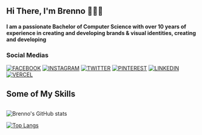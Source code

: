 ## Hi There, I'm Brenno 👨🏻‍💻

#### I am a passionate Bachelor of Computer Science with over 10 years of experience in creating and developing brands & visual identities, creating and developing

### Social Medias

[![FACEBOOK](https://img.shields.io/badge/Facebook-1877F2?style=for-the-badge&logo=facebook&logoColor=white)]()
[![INSTAGRAM](https://img.shields.io/badge/Instagram-E4405F?style=for-the-badge&logo=instagram&logoColor=white)]()
[![TWITTER](https://img.shields.io/badge/Twitter-1DA1F2?style=for-the-badge&logo=twitter&logoColor=white)]()
[![PINTEREST](https://img.shields.io/badge/Pinterest-%23E60023.svg?&style=for-the-badge&logo=Pinterest&logoColor=white)]()
[![LINKEDIN](https://img.shields.io/badge/LinkedIn-0077B5?style=for-the-badge&logo=linkedin&logoColor=white)]()
[![VERCEL](https://img.shields.io/badge/Vercel-000000?style=for-the-badge&logo=vercel&logoColor=white)]()

## Some of My Skills

<div style="display:flex; justify-content: flex-start; flex-wrap: wrap; align-items:left; row-gap:10px">

<img src="https://img.shields.io/badge/Wordpress-21759B?style=for-the-badge&logo=wordpress&logoColor=white" alt="" />
<img src="https://img.shields.io/badge/Laravel-FF2D20?style=for-the-badge&logo=laravel&logoColor=white" alt="" />
<img src="https://img.shields.io/badge/PHP-777BB4?style=for-the-badge&logo=php&logoColor=white" alt="" />
<img src="https://img.shields.io/badge/HTML5-E34F26?style=for-the-badge&logo=html5&logoColor=white" alt="" />
<img src="https://img.shields.io/badge/CSS-239120?&style=for-the-badge&logo=css3&logoColor=white" alt="" />
<img src="https://img.shields.io/badge/Bootstrap-563D7C?style=for-the-badge&logo=bootstrap&logoColor=white" alt="" />
<img src="https://img.shields.io/badge/Sass-CC6699?style=for-the-badge&logo=sass&logoColor=white" alt="" />
<img src="https://img.shields.io/badge/Tailwind_CSS-38B2AC?style=for-the-badge&logo=tailwind-css&logoColor=white" alt="" />
<img src="https://img.shields.io/badge/JavaScript-F7DF1E?style=for-the-badge&logo=javascript&logoColor=black" alt="" />
<img src="https://img.shields.io/badge/Node.js-43853D?style=for-the-badge&logo=node.js&logoColor=white" alt="" />
<img src="https://img.shields.io/badge/React-20232A?style=for-the-badge&logo=react&logoColor=61DAFB" alt="" />
<img src="https://img.shields.io/badge/React_Router-CA4245?style=for-the-badge&logo=react-router&logoColor=white" alt="" />
<img src="https://img.shields.io/badge/jQuery-0769AD?style=for-the-badge&logo=jquery&logoColor=white" alt="" />
<img src="https://img.shields.io/badge/Vue.js-35495E?style=for-the-badge&logo=vue.js&logoColor=4FC08D" alt="" />
<img src="https://img.shields.io/badge/Angular-DD0031?style=for-the-badge&logo=angular&logoColor=white" alt="" />
<img src="https://img.shields.io/badge/TypeScript-007ACC?style=for-the-badge&logo=typescript&logoColor=white" alt="" />
<img src="https://img.shields.io/badge/Ruby-CC342D?style=for-the-badge&logo=ruby&logoColor=white" alt="" />
<img src="https://img.shields.io/badge/MySQL-00000F?style=for-the-badge&logo=mysql&logoColor=white" alt="" />
<img src="https://img.shields.io/badge/PostgreSQL-316192?style=for-the-badge&logo=postgresql&logoColor=white" alt="" />
<img src="https://img.shields.io/badge/MongoDB-4EA94B?style=for-the-badge&logo=mongodb&logoColor=white" alt="" />
<img src="https://img.shields.io/badge/MariaDB-003545?style=for-the-badge&logo=mariadb&logoColor=white" alt="" />
<img src="https://img.shields.io/badge/Netlify-00C7B7?style=for-the-badge&logo=netlify&logoColor=white" alt="" />
<img src="https://img.shields.io/badge/Heroku-430098?style=for-the-badge&logo=heroku&logoColor=white" alt="" />
<img src="https://aleen42.github.io/badges/src/behance.svg" alt="" />

</div>

![Brenno's GitHub stats](https://github-readme-stats.vercel.app/api?username=brennopereiradev&show_icons=true&theme=dracula)

[![Top Langs](https://github-readme-stats.vercel.app/api/top-langs/?username=brennopereiradev)](https://github.com/anuraghazra/github-readme-stats)

